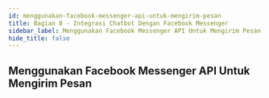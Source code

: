 ```yaml
---
id: menggunakan-facebook-messenger-api-untuk-mengirim-pesan
title: Bagian 8 - Integrasi Chatbot Dengan Facebook Messenger
sidebar_label: Menggunakan Facebook Messenger API Untuk Mengirim Pesan
hide_title: false
---
```

## Menggunakan Facebook Messenger API Untuk Mengirim Pesan
